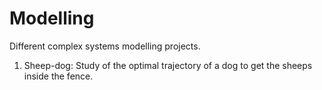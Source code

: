 # Modelling
Different complex systems modelling projects.

1. Sheep-dog: Study of the optimal trajectory of a dog to get the sheeps inside the fence.
